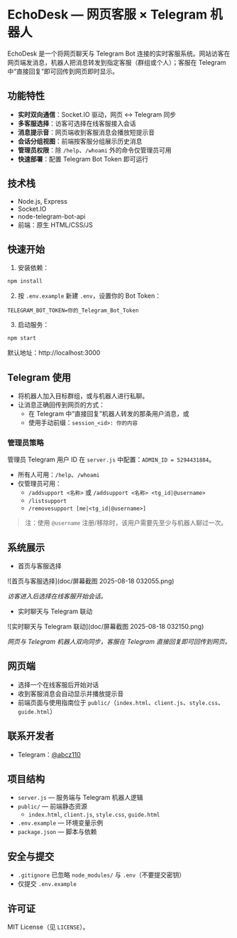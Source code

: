 # EchoDesk — 网页客服 × Telegram 机器人

EchoDesk 是一个将网页聊天与 Telegram Bot 连接的实时客服系统。网站访客在网页端发消息，机器人把消息转发到指定客服（群组或个人）；客服在 Telegram 中“直接回复”即可回传到网页即时显示。

## 功能特性
- **实时双向通信**：Socket.IO 驱动，网页 ↔ Telegram 同步
- **多客服选择**：访客可选择在线客服接入会话
- **消息提示音**：网页端收到客服消息会播放短提示音
- **会话分组视图**：前端按客服分组展示历史消息
- **管理员权限**：除 `/help`、`/whoami` 外的命令仅管理员可用
- **快速部署**：配置 Telegram Bot Token 即可运行

## 技术栈
- Node.js, Express
- Socket.IO
- node-telegram-bot-api
- 前端：原生 HTML/CSS/JS

## 快速开始
1. 安装依赖：
```bash
npm install
```

2. 按 `.env.example` 新建 `.env`，设置你的 Bot Token：
```env
TELEGRAM_BOT_TOKEN=你的_Telegram_Bot_Token
```

3. 启动服务：
```bash
npm start
```
默认地址：http://localhost:3000

## Telegram 使用
- 将机器人加入目标群组，或与机器人进行私聊。
- 让消息正确回传到网页的方式：
  - 在 Telegram 中“直接回复”机器人转发的那条用户消息，或
  - 使用手动前缀：`session_<id>: 你的内容`

### 管理员策略
管理员 Telegram 用户 ID 在 `server.js` 中配置：`ADMIN_ID = 5294431884`。
- 所有人可用：`/help`、`/whoami`
- 仅管理员可用：
  - `/addsupport <名称>` 或 `/addsupport <名称> <tg_id|@username>`
  - `/listsupport`
  - `/removesupport [me|<tg_id|@username>]`
> 注：使用 `@username` 注册/移除时，该用户需要先至少与机器人聊过一次。

## 系统展示

- 首页与客服选择

![首页与客服选择](doc/屏幕截图 2025-08-18 032055.png)

_访客进入后选择在线客服开始会话。_

- 实时聊天与 Telegram 联动

![实时聊天与 Telegram 联动](doc/屏幕截图 2025-08-18 032150.png)

_网页与 Telegram 机器人双向同步，客服在 Telegram 直接回复即可回传到网页。_

## 网页端
- 选择一个在线客服后开始对话
- 收到客服消息会自动显示并播放提示音
- 前端页面与使用指南位于 `public/`（`index.html`、`client.js`、`style.css`、`guide.html`）

## 联系开发者
- Telegram：[@abcz110](https://t.me/abcz110)

## 项目结构
- `server.js` — 服务端与 Telegram 机器人逻辑
- `public/` — 前端静态资源
  - `index.html`, `client.js`, `style.css`, `guide.html`
- `.env.example` — 环境变量示例
- `package.json` — 脚本与依赖

## 安全与提交
- `.gitignore` 已忽略 `node_modules/` 与 `.env`（不要提交密钥）
- 仅提交 `.env.example`

## 许可证
MIT License（见 `LICENSE`）。
